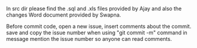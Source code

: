 In src dir please find the .sql and .xls files provided by Ajay and also the changes Word document provided by Swapna.

Before commit code, open a new issue, insert comments about the commit. save and copy the issue number
when using "git commit -m" command in message mention the issue number so anyone can read comments.
